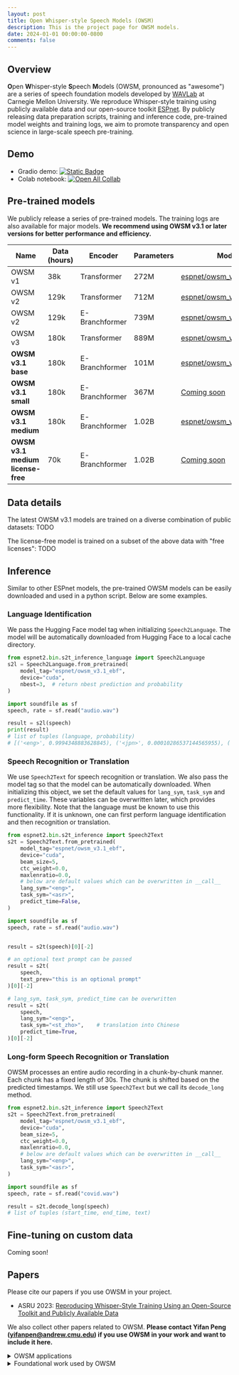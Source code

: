 ```yaml
---
layout: post
title: Open Whisper-style Speech Models (OWSM)
description: This is the project page for OWSM models.
date: 2024-01-01 00:00:00-0800
comments: false
---
```


## Overview

**O**pen **W**hisper-style **S**peech **M**odels (OWSM, pronounced as "awesome") are a series of speech foundation models developed by [WAVLab](https://www.wavlab.org/) at Carnegie Mellon University. We reproduce Whisper-style training using publicly available data and our open-source toolkit [ESPnet](https://github.com/espnet/espnet). By publicly releasing data preparation scripts, training and inference code, pre-trained model weights and training logs, we aim to promote transparency and open science in large-scale speech pre-training.

## Demo

- Gradio demo: [![Static Badge](https://img.shields.io/badge/OWSM-Demo-orange)](https://pyf98-owsm-v3-demo.hf.space)
- Colab notebook: [![Open All Collab](https://colab.research.google.com/assets/colab-badge.svg)](https://colab.research.google.com/drive/1zKI3ZY_OtZd6YmVeED6Cxy1QwT1mqv9O?usp=sharing)

## Pre-trained models

We publicly release a series of pre-trained models. The training logs are also available for major models. <strong>We recommend using OWSM v3.1 or later versions for better performance and efficiency.</strong>

<table class="table">
    <thead>
      <tr>
        <th>Name</th>
        <th>Data (hours)</th>
        <th>Encoder</th>
        <th>Parameters</th>
        <th>Model Link</th>
        <th>ESPnet Recipe</th>
      </tr>
    </thead>
    <tbody>
      <tr>
        <td>OWSM v1</td>
        <td>38k</td>
        <td>Transformer</td>
        <td>272M</td>
        <td><a href="https://huggingface.co/espnet/owsm_v1">espnet/owsm_v1</a></td>
        <td><a href="https://github.com/espnet/espnet/tree/master/egs2/owsm_v1/s2t1">egs2/owsm_v1/s2t1</a></td>
      </tr>
      <tr>
        <td>OWSM v2</td>
        <td>129k</td>
        <td>Transformer</td>
        <td>712M</td>
        <td><a href="https://huggingface.co/espnet/owsm_v2">espnet/owsm_v2</a></td>
        <td><a href="https://github.com/espnet/espnet/tree/master/egs2/owsm_v2/s2t1">egs2/owsm_v2/s2t1</a></td>
      </tr>
      <tr>
        <td>OWSM v2</td>
        <td>129k</td>
        <td>E-Branchformer</td>
        <td>739M</td>
        <td><a href="https://huggingface.co/espnet/owsm_v2_ebranchformer">espnet/owsm_v2_ebranchformer</a></td>
        <td><a href="https://github.com/espnet/espnet/tree/master/egs2/owsm_v2/s2t1">egs2/owsm_v2/s2t1</a></td>
      </tr>
      <tr>
        <td>OWSM v3</td>
        <td>180k</td>
        <td>Transformer</td>
        <td>889M</td>
        <td><a href="https://huggingface.co/espnet/owsm_v3">espnet/owsm_v3</a></td>
        <td><a href="https://github.com/espnet/espnet/tree/master/egs2/owsm_v3/s2t1">egs2/owsm_v3/s2t1</a></td>
      </tr>
      <tr>
        <td><b>OWSM v3.1 base</b></td>
        <td>180k</td>
        <td>E-Branchformer</td>
        <td>101M</td>
        <td><a href="https://huggingface.co/espnet/owsm_v3.1_ebf_base">espnet/owsm_v3.1_ebf_base</a></td>
        <td><a href="https://github.com/espnet/espnet/tree/master/egs2/owsm_v3.1/s2t1">egs2/owsm_v3.1/s2t1</a></td>
      </tr>
      <tr>
        <td><b>OWSM v3.1 small</b></td>
        <td>180k</td>
        <td>E-Branchformer</td>
        <td>367M</td>
        <td><a href="">Coming soon</a></td>
        <td><a href="https://github.com/espnet/espnet/tree/master/egs2/owsm_v3.1/s2t1">egs2/owsm_v3.1/s2t1</a></td>
      </tr>
      <tr>
        <td><b>OWSM v3.1 medium</b></td>
        <td>180k</td>
        <td>E-Branchformer</td>
        <td>1.02B</td>
        <td><a href="https://huggingface.co/espnet/owsm_v3.1_ebf">espnet/owsm_v3.1_ebf</a></td>
        <td><a href="https://github.com/espnet/espnet/tree/master/egs2/owsm_v3.1/s2t1">egs2/owsm_v3.1/s2t1</a></td>
      </tr>
      <tr>
        <td><b>OWSM v3.1 medium license-free</b></td>
        <td>70k</td>
        <td>E-Branchformer</td>
        <td>1.02B</td>
        <td><a href="">Coming soon</a></td>
        <td><a href="">Coming soon</a></td>
      </tr>
    </tbody>
</table>


## Data details

The latest OWSM v3.1 models are trained on a diverse combination of public datasets: TODO

The license-free model is trained on a subset of the above data with "free licenses": TODO


## Inference

Similar to other ESPnet models, the pre-trained OWSM models can be easily downloaded and used in a python script. Below are some examples.

### Language Identification

We pass the Hugging Face model tag when initializing `Speech2Language`. The model will be automatically downloaded from Hugging Face to a local cache directory.

```python
from espnet2.bin.s2t_inference_language import Speech2Language
s2l = Speech2Language.from_pretrained(
    model_tag="espnet/owsm_v3.1_ebf",
    device="cuda",
    nbest=3,  # return nbest prediction and probability
)

import soundfile as sf
speech, rate = sf.read("audio.wav")

result = s2l(speech)
print(result)
# list of tuples (language, probability)
# [('<eng>', 0.9994348883628845), ('<jpn>', 0.00010286537144565955), ('<rus>', 6.185896199895069e-05)]
```

### Speech Recognition or Translation

We use `Speech2Text` for speech recognition or translation. We also pass the model tag so that the model can be automatically downloaded. When initializing this object, we set the default values for `lang_sym`, `task_sym` and `predict_time`. These variables can be overwritten later, which provides more flexibility. Note that the language must be known to use this functionality. If it is unknown, one can first perform language identification and then recognition or translation.

```python
from espnet2.bin.s2t_inference import Speech2Text
s2t = Speech2Text.from_pretrained(
    model_tag="espnet/owsm_v3.1_ebf",
    device="cuda",
    beam_size=5,
    ctc_weight=0.0,
    maxlenratio=0.0,
    # below are default values which can be overwritten in __call__
    lang_sym="<eng>",
    task_sym="<asr>",
    predict_time=False,
)

import soundfile as sf
speech, rate = sf.read("audio.wav")


result = s2t(speech)[0][-2]

# an optional text prompt can be passed
result = s2t(
    speech,
    text_prev="this is an optional prompt"
)[0][-2]

# lang_sym, task_sym, predict_time can be overwritten
result = s2t(
    speech,
    lang_sym="<eng>",
    task_sym="<st_zho>",    # translation into Chinese
    predict_time=True,
)[0][-2]
```


### Long-form Speech Recognition or Translation

OWSM processes an entire audio recording in a chunk-by-chunk manner. Each chunk has a fixed length of 30s. The chunk is shifted based on the predicted timestamps. We still use `Speech2Text` but we call its `decode_long` method.

```python
from espnet2.bin.s2t_inference import Speech2Text
s2t = Speech2Text.from_pretrained(
    model_tag="espnet/owsm_v3.1_ebf",
    device="cuda",
    beam_size=5,
    ctc_weight=0.0,
    maxlenratio=0.0,
    # below are default values which can be overwritten in __call__
    lang_sym="<eng>",
    task_sym="<asr>",
)

import soundfile as sf
speech, rate = sf.read("covid.wav")

result = s2t.decode_long(speech)
# list of tuples (start_time, end_time, text)
```


## Fine-tuning on custom data

Coming soon!


## Papers

Please cite our papers if you use OWSM in your project.

- ASRU 2023: [Reproducing Whisper-Style Training Using an Open-Source Toolkit and Publicly Available Data](https://arxiv.org/abs/2309.13876)


We also collect other papers related to OWSM. <strong>Please contact Yifan Peng (yifanpen@andrew.cmu.edu) if you use OWSM in your work and want to include it here.</strong>

<details><summary>OWSM applications</summary>
<ul>
  <li>ASRU 2023 SPARKS Workshop: <a href="https://drive.google.com/file/d/18UCCNZssZGTh92lKt7vU7IlmbW_tuFGy/view?usp=sharing">SLUE-PERB: A Spoken Language Understanding Performance Benchmark and Toolkit</a></li>
</ul>
</details>

<details><summary>Foundational work used by OWSM</summary>
<ul>
  <li>INTERSPEECH 2023: <a href="https://arxiv.org/abs/2305.11073">A Comparative Study on E-Branchformer vs Conformer in Speech Recognition, Translation, and Understanding Tasks</a></li>
  <li>SLT 2022: <a href="https://proceedings.mlr.press/v162/peng22a.html">E-Branchformer: Branchformer with Enhanced merging for speech recognition</a></li>
  <li>ICML 2022: <a href="https://proceedings.mlr.press/v162/peng22a.html">Branchformer: Parallel MLP-Attention Architectures to Capture Local and Global Context for Speech Recognition and Understanding</a></li>
</ul>
</details>
